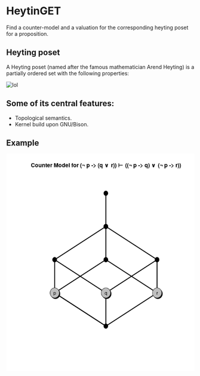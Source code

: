 # HeytinGET

Find a counter-model and a valuation for the corresponding heyting poset for a proposition.

## Heyting poset

A Heyting poset (named after the famous mathematician Arend Heyting) is a partially ordered set with the following properties:

![lol](max%20%7Bc%20%3A%20c%20%5Cleq%20a%20and%20c%20%5Cleq%20b%7D)

## Some of its central features:
- Topological semantics.
- Kernel build upon GNU/Bison.

## Example

![Image description](example.png)
